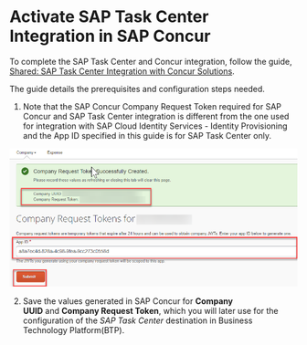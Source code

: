 # Activate SAP Task Center Integration in SAP Concur

To complete the SAP Task Center and Concur integration, follow the guide, [Shared: SAP Task Center Integration with Concur Solutions](<https://www.concurtraining.com/customers/tech_pubs/Integration/Shr_SG_Task_Center_Integration.pdf>).

The guide details the prerequisites and configuration steps needed. 

1.  Note that the SAP Concur Company Request Token required for SAP Concur and SAP Task Center integration is different from the one used for integration with SAP Cloud Identity Services - Identity Provisioning and the App ID specified in this guide is for SAP Task Center only.

![concur_configuration_3](images/concur_configuration_3.png)

2.  Save the values generated in SAP Concur for **Company UUID** and **Company Request Token**, which you will later use for the configuration of the *SAP Task Center* destination in Business Technology Platform(BTP).
